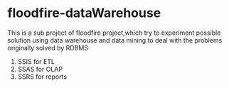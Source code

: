 # floodfire-dataWarehouse
This is a sub project of floodfire project,which try to experiment possible solution using data warehouse and data mining to deal with the
problems originally solved by RDBMS
1. SSIS for ETL
2. SSAS for OLAP
3. SSRS for reports
